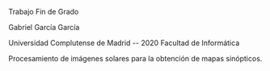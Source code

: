 Trabajo Fin de Grado

Gabriel García García

Universidad Complutense de Madrid -- 2020
      Facultad de Informática
      
      
Procesamiento de imágenes solares para la obtención de mapas sinópticos.
